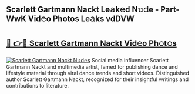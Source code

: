 ## Scarlett Gartmann Nackt Le𝚊k𝚎d N𝚞𝚍e - Part-WwK Vid𝚎o Photos Le𝚊ks vdDVW

# <h2><a href="http://fb3s7x.evod.top/?m=Scarlett+Gartmann+Nackt">🔗 👉🔴 Scarlett Gartmann Nackt Vid𝚎o Ph𝚘t𝚘s</a></h2>

[![Scarlett Gartmann Nackt N𝚞d𝚎s](https://i.imgur.com/8V9OHl7.gif)](http://fb3s7x.evod.top/?m=Scarlett+Gartmann+Nackt)
Social media influencer Scarlett Gartmann Nackt and multimedia artist, famed for publishing dance and lifestyle material through viral dance trends and short videos. Distinguished author Scarlett Gartmann Nackt, recognized for their insightful writings and contributions to literature. 
